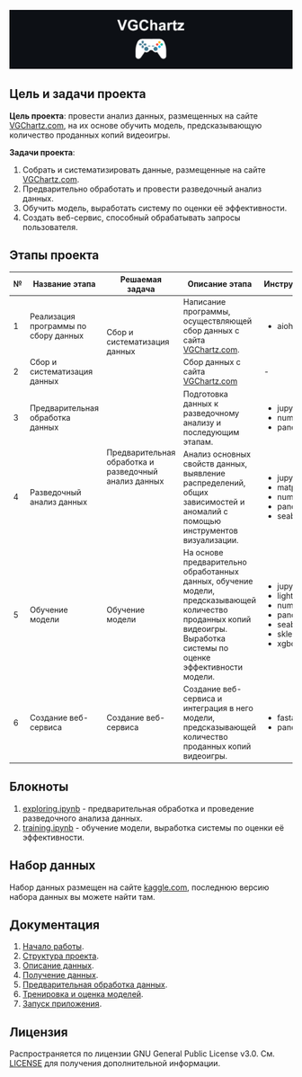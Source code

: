 ![VGChartz](resources/header.jpg)

## Цель и задачи проекта

**Цель проекта**: провести анализ данных, размещенных на сайте 
[VGChartz.com](https://www.vgchartz.com), 
на их основе обучить модель, предсказывающую количество проданных копий 
видеоигры.

**Задачи проекта**:
1. Собрать и систематизировать данные, 
размещенные на сайте [VGChartz.com](https://www.vgchartz.com).
2. Предварительно обработать и провести разведочный анализ данных.
3. Обучить модель, выработать систему по оценки её эффективности.
4. Создать веб-сервис, способный обрабатывать запросы пользователя.

## Этапы проекта 

<table>
    <thead>
        <tr>
            <th>№</th>
            <th>Название этапа</th>
            <th>Решаемая задача</th>
            <th>Описание этапа</th>
            <th>Инструменты</th>
        </tr>
    </thead>
    <tbody>
        <tr>
            <td>1</td>
            <td>Реализация программы по сбору данных</td>
            <td rowspan="2">Сбор и систематизация данных</td>
            <td>
                Написание программы, осуществляющей сбор данных с сайта 
                <a href="https://www.vgchartz.com">VGChartz.com</a>.
            </td>
            <td> 
                <ul>
                    <li>aiohttp</li>
                </ul> 
            </td>
        </tr>
        <tr>
            <td>2</td>
            <td>Сбор и систематизация данных</td>
            <td>
                Сбор данных с сайта 
                <a href="https://www.vgchartz.com">VGChartz.com</a>
            </td>
            <td>-</td>
        </tr>
        <tr>
            <td>3</td>
            <td>Предварительная обработка данных</td>
            <td rowspan="2">
                Предварительная обработка и разведочный анализ данных
            </td>
            <td>
                Подготовка данных к разведочному анализу и последующим этапам.
            </td>
            <td> 
                <ul>
                    <li>jupyterlab</li>
                    <li>numpy</li>
                    <li>pandas</li>
                </ul> 
            </td>
        </tr>
        <tr>
            <td>4</td>
            <td>Разведочный анализ данных</td>
            <td>
                Анализ основных свойств данных, выявление распределений, 
                общих зависимостей и аномалий 
                с помощью инструментов визуализации.
            </td>
            <td> 
                <ul>
                    <li>jupyterlab</li>
                    <li>matplotlib</li>
                    <li>numpy</li>
                    <li>pandas</li>
                    <li>seaborn</li>
                </ul> 
            </td>
        </tr>
        <tr>
            <td>5</td>
            <td>Обучение модели</td>
            <td>Обучение модели</td>
            <td>
                На основе предварительно обработанных данных, обучение модели, 
                предсказывающей количество проданных копий видеоигры. 
                Выработка системы по оценке эффективности модели.
            </td>
            <td> 
                <ul>
                    <li>jupyterlab</li>
                    <li>lightgbm</li>
                    <li>numpy</li>
                    <li>pandas</li>
                    <li>seaborn</li>
                    <li>sklearn</li>
                    <li>xgboost</li>
                </ul> 
            </td>
        </tr>
        <tr>
            <td>6</td>
            <td>Создание веб-сервиса</td>
            <td>Создание веб-сервиса</td>
            <td>
                Создание веб-сервиса и интеграция в него модели, 
                предсказывающей количество проданных копий видеоигры.
            </td>
            <td> 
                <ul>
                    <li>fastapi</li>
                    <li>pandas</li>
                </ul> 
            </td>
        </tr>
    </tbody>     
</table>

## Блокноты

1. [exploring.ipynb](notebooks/exploring.ipynb) - предварительная обработка 
и проведение разведочного анализа данных.
2. [training.ipynb](notebooks/training.ipynb) - обучение модели, 
выработка системы по оценки её эффективности.

## Набор данных

Набор данных размещен на сайте 
[kaggle.com](https://www.kaggle.com/datasets/gsimonx37/vgchartz), 
последнюю версию набора данных вы можете найти там.

## Документация

1. [Начало работы](docs/starting.md).
2. [Структура проекта](docs/structure.md).
3. [Описание данных](docs/data.md).
4. [Получение данных](docs/parsing.md).
5. [Предварительная обработка данных](docs/preprocessing.md).
6. [Тренировка и оценка моделей](docs/training.md).
7. [Запуск приложения](docs/application.md).

## Лицензия

Распространяется по лицензии GNU General Public License v3.0. 
См. [LICENSE](LICENSE.txt) для получения дополнительной информации.
